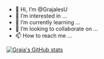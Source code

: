 - 👋 Hi, I’m @GrajalesU
- 👀 I’m interested in ...
- 🌱 I’m currently learning ...
- 💞️ I’m looking to collaborate on ...
- 📫 How to reach me ...

[![Graja's GitHub stats](https://github-readme-stats.vercel.app/api?username=grajalesu)](https://github.com/anuraghazra/github-readme-stats)
